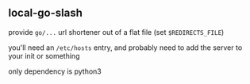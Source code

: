 ## local-go-slash

provide `go/...` url shortener out of a flat file (set `$REDIRECTS_FILE`)

you'll need an `/etc/hosts` entry, and probably need to add the server to your init or something

only dependency is python3
